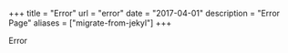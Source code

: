 +++
title = "Error"
url = "error"
date = "2017-04-01"
description = "Error Page"
aliases = ["migrate-from-jekyl"]
+++


Error 
